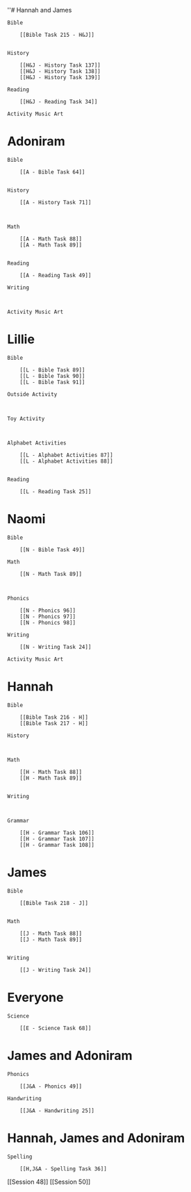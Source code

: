 ''# Hannah and James

	Bible

		[[Bible Task 215 - H&J]]
		

	History

		[[H&J - History Task 137]]
		[[H&J - History Task 138]]
		[[H&J - History Task 139]]

	Reading

		[[H&J - Reading Task 34]]

	Activity Music Art

		
# Adoniram

	Bible

		[[A - Bible Task 64]]
		

	History

		[[A - History Task 71]]
		
		

	Math

		[[A - Math Task 88]]
		[[A - Math Task 89]]
		

	Reading

		[[A - Reading Task 49]]

	Writing

		

	Activity Music Art

		

# Lillie

	Bible

		[[L - Bible Task 89]]
		[[L - Bible Task 90]]
		[[L - Bible Task 91]]

	Outside Activity

		

	Toy Activity

		

	Alphabet Activities

		[[L - Alphabet Activities 87]]
		[[L - Alphabet Activities 88]]
		

	Reading

		[[L - Reading Task 25]]

# Naomi

	Bible

		[[N - Bible Task 49]]

	Math

		[[N - Math Task 89]]
		
		

	Phonics

		[[N - Phonics 96]]
		[[N - Phonics 97]]
		[[N - Phonics 98]]

	Writing

		[[N - Writing Task 24]]

	Activity Music Art

		

# Hannah

	Bible

		[[Bible Task 216 - H]]
		[[Bible Task 217 - H]]

	History

		

	Math

		[[H - Math Task 88]]
		[[H - Math Task 89]]
		

	Writing

		

	Grammar

		[[H - Grammar Task 106]]
		[[H - Grammar Task 107]]
		[[H - Grammar Task 108]]
# James

	Bible

		[[Bible Task 218 - J]]
		

	Math

		[[J - Math Task 88]]
		[[J - Math Task 89]]
		

	Writing

		[[J - Writing Task 24]]

# Everyone

	Science

		[[E - Science Task 68]]
		
# James and Adoniram

	Phonics

		[[J&A - Phonics 49]]

	Handwriting

		[[J&A - Handwriting 25]]
# Hannah, James and Adoniram

	Spelling

		[[H,J&A - Spelling Task 36]]



[[Session 48]]
[[Session 50]]
